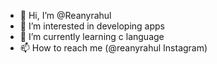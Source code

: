 - 👋 Hi, I’m @Reanyrahul
- 👀 I’m interested in developing apps 
- 🌱 I’m currently learning c language 
- 📫 How to reach me (@reanyrahul Instagram)

<!---
Reanyrahul/Reanyrahul is a ✨ special ✨ repository because its `README.md` (this file) appears on your GitHub profile.
You can click the Preview link to take a look at your changes.
--->
